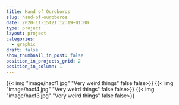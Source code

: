 ```yaml
---
title: Hand of Ouroboros 
slug: hand-of-ouroboros
date: 2020-11-15T21:12:19+01:00
type: project
layout: project
categories:
  - graphic
draft: false
show_thumbnail_in_post: false
position_in_projects_grid: 2
position_in_column: 1
---
```


{{< img "image/hacf1.jpg" "Very weird things" false false>}}
{{< img "image/hacf4.jpg" "Very weird things" false false>}}
{{< img "image/hacf3.jpg" "Very weird things" false false>}}

